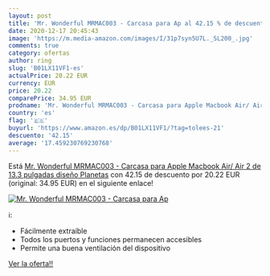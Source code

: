 ```yaml
---
layout: post
title: 'Mr. Wonderful MRMAC003 - Carcasa para Ap al 42.15 % de descuento'
date: 2020-12-17 20:45:43
image: 'https://m.media-amazon.com/images/I/31p7syn5U7L._SL200_.jpg'
comments: true
category: ofertas
author: ring
slug: 'B01LX11VF1-es'
actualPrice: 20.22 EUR
currency: EUR
price: 20.22
comparePrice: 34.95 EUR
prodname: 'Mr. Wonderful MRMAC003 - Carcasa para Apple Macbook Air/ Air 2  de 13.3 pulgadas  diseño Planetas'
country: 'es'
flag: '🇪🇸'
buyurl: 'https://www.amazon.es/dp/B01LX11VF1/?tag=tolees-21'
descuento: '42.15'
average: '17.459230769230768'
---
```


Está [Mr. Wonderful MRMAC003 - Carcasa para Apple Macbook Air/ Air 2  de 13.3 pulgadas  diseño Planetas](https://www.amazon.es/dp/B01LX11VF1/?tag=tolees-21) con 42.15 de descuento por 20.22 EUR (original: 34.95 EUR) en el siguiente enlace!

[![Mr. Wonderful MRMAC003 - Carcasa para Ap](https://m.media-amazon.com/images/I/31p7syn5U7L._SL200_.jpg)](https://www.amazon.es/dp/B01LX11VF1/?tag=tolees-21)

ℹ️:

- Fácilmente extraíble
- Todos los puertos y funciones permanecen accesibles
- Permite una buena ventilación del dispositivo

[Ver la oferta!!](https://www.amazon.es/dp/B01LX11VF1/?tag=tolees-21)
